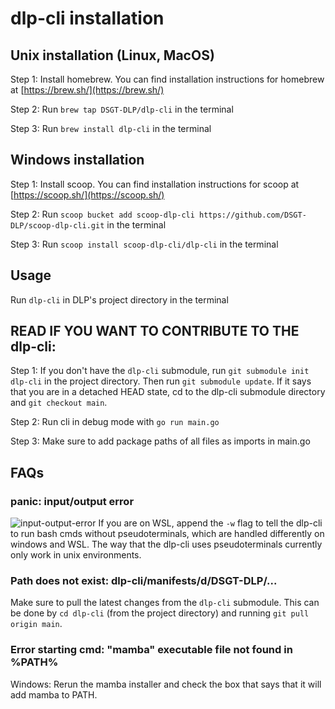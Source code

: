 # dlp-cli installation

## Unix installation (Linux, MacOS)

Step 1: Install homebrew. You can find installation instructions for homebrew at [https://brew.sh/](https://brew.sh/)

Step 2: Run `brew tap DSGT-DLP/dlp-cli` in the terminal

Step 3: Run `brew install dlp-cli` in the terminal

## Windows installation

Step 1: Install scoop. You can find installation instructions for scoop at [https://scoop.sh/](https://scoop.sh/)

Step 2: Run `scoop bucket add scoop-dlp-cli https://github.com/DSGT-DLP/scoop-dlp-cli.git` in the terminal

Step 3: Run `scoop install scoop-dlp-cli/dlp-cli` in the terminal

## Usage

Run `dlp-cli` in DLP's project directory in the terminal

## READ IF YOU WANT TO CONTRIBUTE TO THE dlp-cli:

Step 1: If you don't have the `dlp-cli` submodule, run `git submodule init dlp-cli` in the project directory. Then run `git submodule update`. If it says that you are in a detached HEAD state, cd to the dlp-cli submodule directory and `git checkout main`.

Step 2: Run cli in debug mode with `go run main.go`

Step 3: Make sure to add package paths of all files as imports in main.go

## FAQs

### panic: input/output error

![input-output-error](https://github.com/DSGT-DLP/dlp-cli/assets/54150946/b9acfcca-4646-4086-9aea-e4f262520d87)
If you are on WSL, append the `-w` flag to tell the dlp-cli to run bash cmds without pseudoterminals, which are handled differently on windows and WSL. The way that the dlp-cli uses pseudoterminals currently only work in unix environments.

### Path does not exist: dlp-cli/manifests/d/DSGT-DLP/...
Make sure to pull the latest changes from the `dlp-cli` submodule. This can be done by `cd dlp-cli` (from the project directory) and running `git pull origin main`.

### Error starting cmd: "mamba" executable file not found in %PATH%
Windows: Rerun the mamba installer and check the box that says that it will add mamba to PATH.
